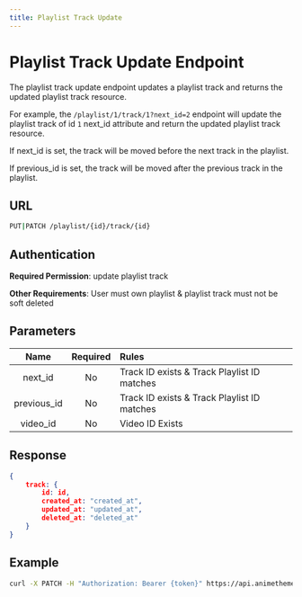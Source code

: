 ```yaml
---
title: Playlist Track Update
---
```


# Playlist Track Update Endpoint

The playlist track update endpoint updates a playlist track and returns the updated playlist track resource.

For example, the `/playlist/1/track/1?next_id=2` endpoint will update the playlist track of id `1` next_id attribute and return the updated playlist track resource.

If next_id is set, the track will be moved before the next track in the playlist.

If previous_id is set, the track will be moved after the previous track in the playlist.

## URL

```sh
PUT|PATCH /playlist/{id}/track/{id}
```

## Authentication

**Required Permission**: update playlist track

**Other Requirements**: User must own playlist & playlist track must not be soft deleted

## Parameters

| Name        | Required | Rules                                       |
| :---------: | :------: | :------------------------------------------ |
| next_id     | No       | Track ID exists & Track Playlist ID matches |
| previous_id | No       | Track ID exists & Track Playlist ID matches |
| video_id    | No       | Video ID Exists                             |

## Response

```json
{
    track: {
        id: id,
        created_at: "created_at",
        updated_at: "updated_at",
        deleted_at: "deleted_at"
    }
}
```

## Example

```bash
curl -X PATCH -H "Authorization: Bearer {token}" https://api.animethemes.moe/playlist/1/track/1
```